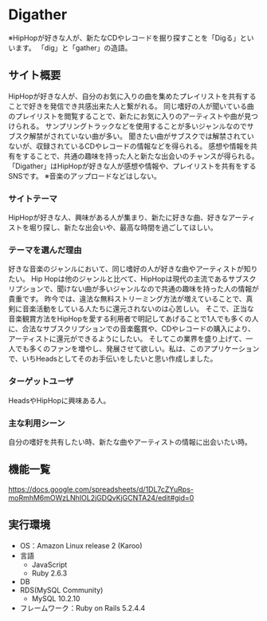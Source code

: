 # Digather
※HipHopが好きな人が、新たなCDやレコードを掘り探すことを「Digる」といいます。
「dig」と「gather」の造語。

## サイト概要
HipHopが好きな人が、自分のお気に入りの曲を集めたプレイリストを共有することで好きを発信でき共感出来た人と繋がれる。
同じ嗜好の人が聞いている曲のプレイリストを閲覧することで、新たにお気に入りのアーティストや曲が見つけられる。
サンプリングトラックなどを使用することが多いジャンルなのでサブスク解禁がされていない曲が多い。
聞きたい曲がサブスクでは解禁されていないが、収録されているCDやレコードの情報などを得られる。
感想や情報を共有をすることで、共通の趣味を持った人と新たな出会いのチャンスが得られる。
「Digather」はHipHopが好きな人が感想や情報や、プレイリストを共有をするSNSです。
※音楽のアップロードなどはしない。

### サイトテーマ
HipHopが好きな人、興味がある人が集まり、新たに好きな曲、好きなアーティストを堀り探し、新たな出会いや、最高な時間を過ごしてほしい。

### テーマを選んだ理由
好きな音楽のジャンルにおいて、同じ嗜好の人が好きな曲やアーティストが知りたい。
Hip Hopは他のジャンルと比べて、HipHopは現代の主流であるサブスクリプションで、聞けない曲が多いジャンルなので共通の趣味を持った人の情報が貴重です。
昨今では、違法な無料ストリーミング方法が増えていることで、真剣に音楽活動をしている人たちに還元されないのは心苦しい。
そこで、正当な音楽観賞方法をHipHopを愛する利用者で明記してあげることで1人でも多くの人に、合法なサブスクリプションでの音楽鑑賞や、CDやレコードの購入により、アーティストに還元ができるようにしたい。
そしてこの業界を盛り上げて、一人でも多くのファンを増やし、発展させて欲しい。私は、このアプリケーションで、いちHeadsとしてそのお手伝いをしたいと思い作成しました。

### ターゲットユーザ
HeadsやHipHopに興味ある人。

### 主な利用シーン
自分の嗜好を共有したい時、新たな曲やアーティストの情報に出会いたい時。

## 機能一覧
<https://docs.google.com/spreadsheets/d/1DL7cZYuRps-moRmhM6mOWzLNhIOL2jGDQvKjGCNTA24/edit#gid=0>

## 実行環境
- OS：Amazon Linux release 2 (Karoo)
- 言語
  - JavaScript
  - Ruby 2.6.3
- DB
- RDS(MySQL Community)
  - MySQL 10.2.10
- フレームワーク：Ruby on Rails 5.2.4.4
